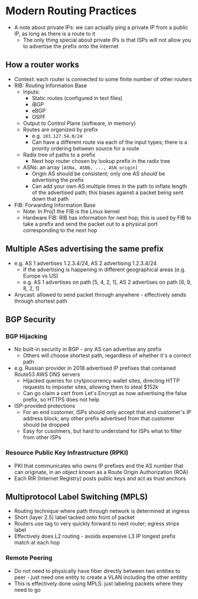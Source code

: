 # Modern Routing Practices

* A note about private IPs: we can actually ping a private IP from a public IP, as long as there is a route to it
    - The only thing special about private IPs is that ISPs will not allow you to advertise the prefix onto the internet

## How a router works

* Context: each router is connected to some finite number of other routers
* RIB: Routing Information Base
    - Inputs:
        - Static routes (configured in text files)
        - iBGP
        - eBGP
        - OSPF
    - Output to Control Plane (software, in memory)
    - Routes are organized by prefix
        - e.g. `103.127.54.0/24`
        - Can have a different route via each of the input types; there is a priority ordering between source for a route
    - Radix tree of paths to a prefix
        - Next hop router chosen by lookup prefix in the radix tree
    - ASNs: an array `[ASNa, ASNb, ..., ASN_origin]`
        - Origin AS should be consistent; only one AS *should* be advertising the prefix
        - Can add your own AS multiple times in the path to inflate length of the advertised path; this biases against a packet being sent down that path
* FIB: Forwarding Information Base
    - Note: In Proj1 the FIB is the Linux kernel
    - Hardware FIB: RIB has information for next hop; this is used by FIB to take a prefix and send the packet out to a physical port corresponding to the next hop

## Multiple ASes advertising the same prefix

* e.g. AS 1 advertises 1.2.3.4/24, AS 2 advertising 1.2.3.4/24
    - If the advertising is happening in different geographical areas (e.g. Europe vs US)
    - e.g. AS 1 advertises on path [5, 4, 2, 1], AS 2 advertises on path [6, 9, 8, 2, 1]
* Anycast: allowed to send packet through anywhere - effectively sends through shortest path

## BGP Security

### BGP Hijacking

* No built-in security in BGP - any AS can advertise any prefix
    - Others will choose shortest path, regardless of whether it's a correct path
* e.g. Russian provider in 2018 advertised IP prefixes that contained Route53 AWS DNS servers
    - Hijacked queries for crytpocurrency wallet sites, directing HTTP requests to imposter sites, allowing them to steal $152k
    - Can go claim a cert from Let's Encrypt as now advertising the false prefix, so HTTPS does not help
* ISP-provided protections
    - For an end customer, ISPs should only accept that end customer's IP address block; any other prefix advertised from that customer should be dropped
    - Easy for cusotmers, but hard to understand for ISPs what to filter from other ISPs

### Resource Public Key Infrastructure (RPKI)

* PKI that communicates who owns IP prefixes and the AS number that can originate, in an object known as a Route Origin Authorization (ROA)
* Each RIR (Internet Registry) posts public keys and act as trust anchors

## Multiprotocol Label Switching (MPLS)

* Routing technique where path through network is determined at ingress
* Short (layer 2.5) label tacked onto front of packet
* Routers use tag to very quickly forward to next router; egress strips label
* Effectively does L2 routing - avoids expensive L3 IP longest prefix match at each hop

### Remote Peering

* Do not need to physically have fiber directly between two entities to peer - just need one entity to create a VLAN including the other entitity
* This is effectively done using MPLS: just labeling packets where they need to go